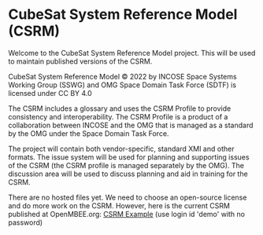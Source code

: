 # CubeSat System Reference Model (CSRM)
Welcome to the CubeSat System Reference Model project. This will be used to maintain published versions of the CSRM.

CubeSat System Reference Model © 2022 by INCOSE Space Systems Working Group (SSWG) and OMG Space Domain Task Force (SDTF) is licensed under CC BY 4.0 

The CSRM includes a glossary and uses the CSRM Profile to provide consistency and interoperability. The CSRM Profile is a product of a collaboration between INCOSE and the OMG that is managed as a standard by the OMG under the Space Domain Task Force.

The project will contain both vendor-specific, standard XMI and other formats. The issue system will be used for planning and supporting issues of the CSRM (the CSRM profile is managed separately by the OMG). The discussion area will be used to discuss planning and aid in training for the CSRM.

There are no hosted files yet. We need to choose an open-source license and do more work on the CSRM. However, here is the current CSRM published at OpenMBEE.org: 
[CSRM Example](https://twc.openmbee.org:8443/webapp/collaborator/document/a420244b-f07e-4b34-b936-20b5129fc283?guest=true)
(use login id 'demo' with no password)
